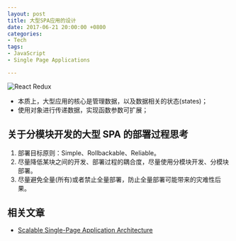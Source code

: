 ```yaml
---
layout: post
title: 大型SPA应用的设计
date: 2017-06-21 20:00:00 +0800
categories:
- Tech
tags:
- JavaScript
- Single Page Applications

---
```


![React Redux](https://onsen.io/blog/content/images/2016/Jun/react_redux.png)

- 本质上，大型应用的核心是管理数据，以及数据相关的状态(states)；
- 使用对象进行传递数据，实现函数参数可扩展；


## 关于分模块开发的大型 SPA 的部署过程思考

1. 部署目标原则：Simple、Rollbackable、Reliable。
2. 尽量降低某块之间的开发、部署过程的耦合度，尽量使用分模块开发、分模块部署。
3. 尽量避免全量(所有)或者禁止全量部署，防止全量部署可能带来的灾难性后果。

## 相关文章

- [Scalable Single-Page Application Architecture](http://blog.mgechev.com/2016/04/10/scalable-javascript-single-page-app-angular2-application-architecture/)

	
